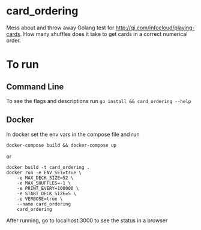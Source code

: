# card_ordering

Mess about and throw away Golang test for http://qi.com/infocloud/playing-cards. How many shuffles does it take to get cards in a correct numerical order.

# To run

## Command Line

To see the flags and descriptions run  `go install && card_ordering --help`

## Docker

In docker set the env vars in the compose file and run
```
docker-compose build && docker-compose up
```
or

```
docker build -t card_ordering .
docker run -e ENV_SET=true \
    -e MAX_DECK_SIZE=52 \
    -e MAX_SHUFFLES=-1 \
    -e PRINT_EVERY=100000 \
    -e START_DECK_SIZE=5 \
    -e VERBOSE=true \
    --name card_ordering
    card_ordering
```

After running, go to localhost:3000 to see the status in a browser
